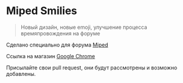 # Miped Smilies
> Новый дизайн, новые emoji, улучшение процесса времяпровождения на форуме

Сделано специально для форума [Miped](http://miped.ru/f/)

Ссылка на магазин [Google Chrome](https://chrome.google.com/webstore/detail/mipedsmiles/chbaplddgckhnihokgfknnmdhimhpkca?hl=ru)

Присылайте свои pull request, они будут рассмотрены и возможно добавлены.
